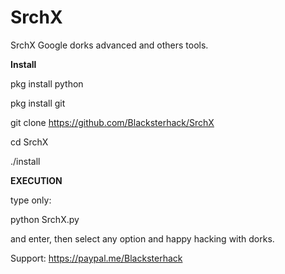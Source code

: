 # SrchX
SrchX Google dorks advanced and others tools.

__Install__

pkg install python

pkg install git

git clone https://github.com/Blacksterhack/SrchX

cd SrchX

./install

__EXECUTION__

type only:

python SrchX.py

and enter, then select any option and happy hacking with dorks.

Support:
https://paypal.me/Blacksterhack
